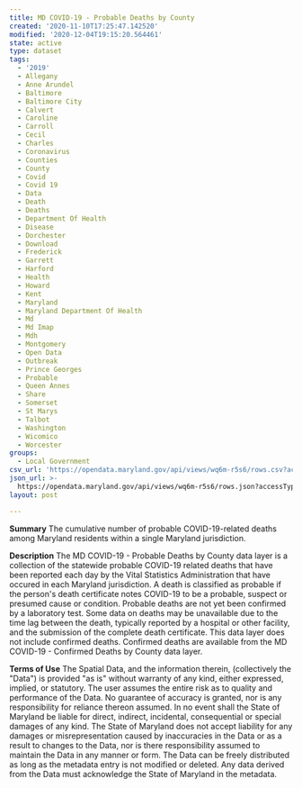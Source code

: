 ```yaml
---
title: MD COVID-19 - Probable Deaths by County
created: '2020-11-10T17:25:47.142520'
modified: '2020-12-04T19:15:20.564461'
state: active
type: dataset
tags:
  - '2019'
  - Allegany
  - Anne Arundel
  - Baltimore
  - Baltimore City
  - Calvert
  - Caroline
  - Carroll
  - Cecil
  - Charles
  - Coronavirus
  - Counties
  - County
  - Covid
  - Covid 19
  - Data
  - Death
  - Deaths
  - Department Of Health
  - Disease
  - Dorchester
  - Download
  - Frederick
  - Garrett
  - Harford
  - Health
  - Howard
  - Kent
  - Maryland
  - Maryland Department Of Health
  - Md
  - Md Imap
  - Mdh
  - Montgomery
  - Open Data
  - Outbreak
  - Prince Georges
  - Probable
  - Queen Annes
  - Share
  - Somerset
  - St Marys
  - Talbot
  - Washington
  - Wicomico
  - Worcester
groups:
  - Local Government
csv_url: 'https://opendata.maryland.gov/api/views/wq6m-r5s6/rows.csv?accessType=DOWNLOAD'
json_url: >-
  https://opendata.maryland.gov/api/views/wq6m-r5s6/rows.json?accessType=DOWNLOAD
layout: post

---
```

<b>Summary</b>
The cumulative number of probable COVID-19-related deaths among Maryland residents within a single Maryland jurisdiction.

<b>Description</b>
The MD COVID-19 - Probable Deaths by County data layer is a collection of the statewide probable COVID-19 related deaths that have been reported each day by the Vital Statistics Administration that have occured in each Maryland jurisdiction. A death is classified as probable if the person's death certificate notes COVID-19 to be a probable, suspect or presumed cause or condition. Probable deaths are not yet been confirmed by a laboratory test. Some data on deaths may be unavailable due to the time lag between the death, typically reported by a hospital or other facility, and the submission of the complete death certificate. This data layer does not include confirmed deaths. Confirmed deaths are available from the MD COVID-19 - Confirmed Deaths by County data layer.

<b>Terms of Use</b>
The Spatial Data, and the information therein, (collectively the "Data") is provided "as is" without warranty of any kind, either expressed, implied, or statutory. The user assumes the entire risk as to quality and performance of the Data. No guarantee of accuracy is granted, nor is any responsibility for reliance thereon assumed. In no event shall the State of Maryland be liable for direct, indirect, incidental, consequential or special damages of any kind. The State of Maryland does not accept liability for any damages or misrepresentation caused by inaccuracies in the Data or as a result to changes to the Data, nor is there responsibility assumed to maintain the Data in any manner or form. The Data can be freely distributed as long as the metadata entry is not modified or deleted. Any data derived from the Data must acknowledge the State of Maryland in the metadata.
